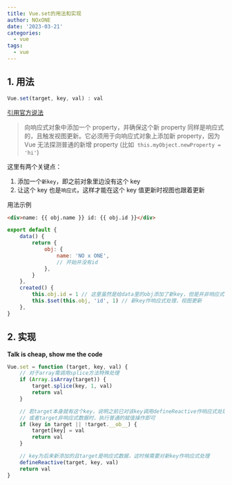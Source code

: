 ```yaml
---
title: Vue.set的用法和实现
author: NOxONE
date: '2023-03-21'
categories:
  - vue
tags:
  - vue
---
```


## 1. 用法

```js
Vue.set(target, key, val) : val
```

[引用官方说法](https://v2.cn.vuejs.org/v2/api/#Vue-set)

> 向响应式对象中添加一个 property，并确保这个新 property 同样是响应式的，且触发视图更新。它必须用于向响应式对象上添加新 property，因为 Vue 无法探测普通的新增 property (比如  `this.myObject.newProperty = 'hi'`)

这里有两个关键点：

1. 添加一个`新key`，即之前对象里边没有这个 key
2. 让这个 key 也是`响应式`，这样才能在这个 key 值更新时视图也跟着更新

用法示例

```html
<div>name: {{ obj.name }} id: {{ obj.id }}</div>
```

```js
export default {
	data() {
		return {
			obj: {
				name: 'NO x ONE',
				// 开始并没有id
			},
		}
	},
	created() {
		this.obj.id = 1 // 这里虽然是给data里的obj添加了新key，但是并非响应式，视图不会跟着更新
		this.$set(this.obj, 'id', 1) // 新key作响应式处理，视图更新
	},
}
```

## 2. 实现

**Talk is cheap, show me the code**

```js
Vue.set = function (target, key, val) {
	// 对于array需调用splice方法特殊处理
	if (Array.isArray(target)) {
		target.splice(key, 1, val)
		return val
	}

	// 若target本身就有这个key，说明之前已对该key调用defineReactive作响应式处理
	// 或者target非响应式数据时，执行普通的赋值操作即可
	if (key in target || !target.__ob__) {
		target[key] = val
		return val
	}

	// key为后来新添加的且target是响应式数据，这时候需要对新key作响应式处理
	defineReactive(target, key, val)
	return val
}
```
